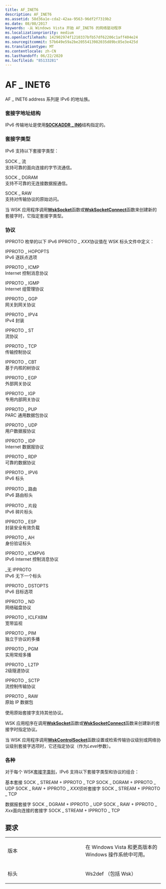 ```yaml
---
title: AF_INET6
description: AF_INET6
ms.assetid: 58d36a1e-cda2-42aa-9563-96df2f7319b2
ms.date: 08/08/2017
keywords: -从 Windows Vista 开始 AF_INET6 的网络驱动程序
ms.localizationpriority: medium
ms.openlocfilehash: 142902974f1210337bfb57df62206c1aff404e24
ms.sourcegitcommit: 57b649e59a2be2055413982035d89bc85e3e425d
ms.translationtype: MT
ms.contentlocale: zh-CN
ms.lasthandoff: 06/22/2020
ms.locfileid: "85133281"
---
```

# <a name="af_inet6"></a>AF \_ INET6


AF \_ INET6 address 系列是 IPv6 的地址族。

### <a name="socket-address-structure"></a>套接字地址结构

IPv6 传输地址是使用[**SOCKADDR \_ IN6**](https://docs.microsoft.com/windows/win32/api/ws2ipdef/ns-ws2ipdef-sockaddr_in6_lh)结构指定的。

### <a name="socket-types"></a>套接字类型

IPv6 支持以下套接字类型：

<a href="" id="sock-stream"></a>SOCK \_ 流  
支持可靠的面向连接的字节流通信。

<a href="" id="sock-dgram"></a>SOCK \_ DGRAM  
支持不可靠的无连接数据报通信。

<a href="" id="sock-raw"></a>SOCK \_ RAW  
支持对传输协议的原始访问。

当 WSK 应用程序调用[**WskSocket**](https://docs.microsoft.com/windows-hardware/drivers/ddi/wsk/nc-wsk-pfn_wsk_socket)函数或[**WskSocketConnect**](https://docs.microsoft.com/windows-hardware/drivers/ddi/wsk/nc-wsk-pfn_wsk_socket_connect)函数来创建新的套接字时，它指定套接字类型。

### <a name="protocols"></a>协议

IPPROTO 枚举的以下 IPv6 IPPROTO \_ *XXX*协议值在 WSK 标头文件中定义：

<a href="" id="ipproto-hopopts"></a>IPPROTO \_ HOPOPTS  
IPv6 逐跃点选项

<a href="" id="ipproto-icmp"></a>IPPROTO \_ ICMP  
Internet 控制消息协议

<a href="" id="ipproto-igmp"></a>IPPROTO \_ IGMP  
Internet 组管理协议

<a href="" id="ipproto-ggp"></a>IPPROTO \_ GGP  
网关到网关协议

<a href="" id="ipproto-ipv4"></a>IPPROTO \_ IPV4  
IPv4 封装

<a href="" id="ipproto-st"></a>IPPROTO \_ ST  
流协议

<a href="" id="ipproto-tcp"></a>IPPROTO \_ TCP  
传输控制协议

<a href="" id="ipproto-cbt"></a>IPPROTO \_ CBT  
基于内核的树协议

<a href="" id="ipproto-egp"></a>IPPROTO \_ EGP  
外部网关协议

<a href="" id="ipproto-igp"></a>IPPROTO \_ IGP  
专用内部网关协议

<a href="" id="ipproto-pup"></a>IPPROTO \_ PUP  
PARC 通用数据包协议

<a href="" id="ipproto-udp"></a>IPPROTO \_ UDP  
用户数据报协议

<a href="" id="ipproto-idp"></a>IPPROTO \_ IDP  
Internet 数据报协议

<a href="" id="ipproto-rdp"></a>IPPROTO \_ RDP  
可靠的数据协议

<a href="" id="ipproto-ipv6"></a>IPPROTO \_ IPV6  
IPv6 标头

<a href="" id="ipproto-routing"></a>IPPROTO \_ 路由  
IPv6 路由标头

<a href="" id="ipproto-fragment"></a>IPPROTO \_ 片段  
IPv6 碎片标头

<a href="" id="ipproto-esp"></a>IPPROTO \_ ESP  
封装安全有效负载

<a href="" id="ipproto-ah"></a>IPPROTO \_ AH  
身份验证标头

<a href="" id="ipproto-icmpv6"></a>IPPROTO \_ ICMPV6  
IPv6 Internet 控制消息协议

<a href="" id="ipproto-none"></a>\_无 IPPROTO  
IPv6 无下一个标头

<a href="" id="ipproto-dstopts"></a>IPPROTO \_ DSTOPTS  
IPv6 目标选项

<a href="" id="ipproto-nd"></a>IPPROTO \_ ND  
网络磁盘协议

<a href="" id="ipproto-iclfxbm"></a>IPPROTO \_ ICLFXBM  
宽带监视

<a href="" id="ipproto-pim"></a>IPPROTO \_ PIM  
独立于协议的多播

<a href="" id="ipproto-pgm"></a>IPPROTO \_ PGM  
实用常规多播

<a href="" id="ipproto-l2tp"></a>IPPROTO \_ L2TP  
2级隧道协议

<a href="" id="ipproto-sctp"></a>IPPROTO \_ SCTP  
流控制传输协议

<a href="" id="ipproto-raw"></a>IPPROTO \_ RAW  
原始 IP 数据包

使用原始套接字支持其他协议。

WSK 应用程序在调用[**WskSocket**](https://docs.microsoft.com/windows-hardware/drivers/ddi/wsk/nc-wsk-pfn_wsk_socket)函数或[**WskSocketConnect**](https://docs.microsoft.com/windows-hardware/drivers/ddi/wsk/nc-wsk-pfn_wsk_socket_connect)函数来创建新的套接字时指定协议。

当 WSK 应用程序调用[**WskControlSocket**](https://docs.microsoft.com/windows-hardware/drivers/ddi/wsk/nc-wsk-pfn_wsk_control_socket)函数设置或检索传输协议级别或网络协议级别套接字选项时，它还指定协议（作为*Level*参数）。

### <a name="combinations"></a>各种

对于每个 WSK[套接字类别](https://docs.microsoft.com/windows-hardware/drivers/network/winsock-kernel-socket-categories)，IPv6 支持以下套接字类型和协议的组合：

基本套接 SOCK \_ STREAM + IPPROTO \_ TCP SOCK \_ DGRAM + IPPROTO \_ UDP SOCK \_ RAW + IPPROTO \_ *XXX*侦听套接字 SOCK \_ STREAM + IPPROTO \_ TCP

数据报套接字 SOCK \_ DGRAM + IPPROTO \_ UDP SOCK \_ RAW + IPPROTO \_ *Xxx*面向连接的套接字 SOCK \_ STREAM + IPPROTO \_ TCP

<a name="requirements"></a>要求
------------

<table>
<colgroup>
<col width="50%" />
<col width="50%" />
</colgroup>
<tbody>
<tr class="odd">
<td><p>版本</p></td>
<td><p>在 Windows Vista 和更高版本的 Windows 操作系统中可用。</p></td>
</tr>
<tr class="even">
<td><p>标头</p></td>
<td>Ws2def （包括 Wsk）</td>
</tr>
</tbody>
</table>

 

 




